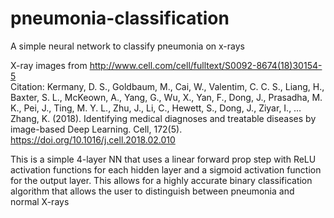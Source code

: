 # pneumonia-classification
A simple neural network to classify pneumonia on x-rays

X-ray images from http://www.cell.com/cell/fulltext/S0092-8674(18)30154-5 <br>
Citation: Kermany, D. S., Goldbaum, M., Cai, W., Valentim, C. C. S., Liang, H., Baxter, S. L., McKeown, A., Yang, G., Wu, X., Yan, F., Dong, J., Prasadha, M. K., Pei, J., Ting, M. Y. L., Zhu, J., Li, C., Hewett, S., Dong, J., Ziyar, I., … Zhang, K. (2018). Identifying medical diagnoses and treatable diseases by image-based Deep Learning. Cell, 172(5). https://doi.org/10.1016/j.cell.2018.02.010 

This is a simple 4-layer NN that uses a linear forward prop step with ReLU activation functions for each hidden layer and a sigmoid activation function for the output layer. This allows for a highly accurate binary classification algorithm that allows the user to distinguish between pneumonia and normal X-rays
